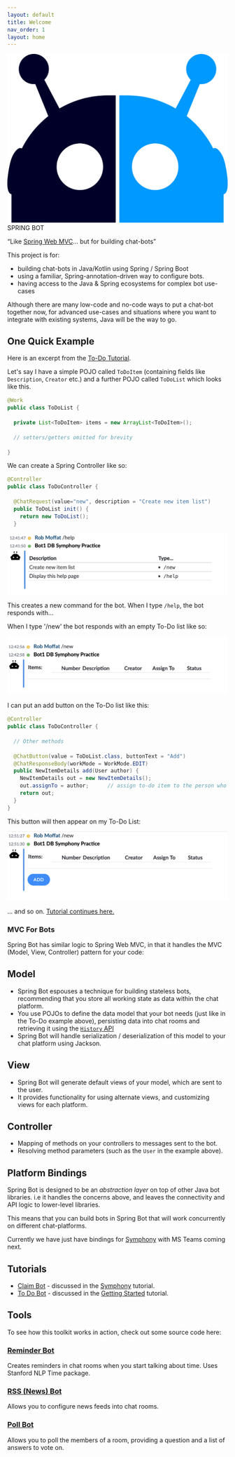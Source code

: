 ```yaml
---
layout: default
title: Welcome
nav_order: 1
layout: home
---
```


<section class="front-page-top">
  <div class="logo-surround">
    <div class="logo-image">
      <img src="assets/images/logo.svg" title="Bot Logo" />
    </div>
    <div class="logo-title"><span class="logo-spring">SPRING</span><span class="logo-bot"> BOT</span></div>
  </div>
</section>

<section class="front-page-alt"><div class="inner"><aside markdown="1">

  “Like [Spring Web MVC](https://spring.io/guides/gs/serving-web-content/)...
     but for building chat-bots”
  
</aside><div markdown="1">
  This project is for:
  
   - building chat-bots in Java/Kotlin using Spring / Spring Boot
   - using a familiar, Spring-annotation-driven way to configure bots.
   - having access to the Java & Spring ecosystems for complex bot use-cases 
   
  Although there are many low-code and no-code ways to put a chat-bot together now, for advanced use-cases and situations where you want to integrate with existing systems, Java will be the way to go.   
  
</div></div></section>

<section class="front-page"><div class="inner">
<h1>One Quick Example</h1>
<div class="grid"><div class="item" markdown="1">

Here is an excerpt from the [To-Do Tutorial]().  

Let's say I have a simple POJO called `ToDoItem` (containing fields like `Description`, `Creator` etc.) and a further POJO called `ToDoList` which looks like this.

</div>

<div class="item"  markdown="1">

```java
@Work
public class ToDoList {

  private List<ToDoItem> items = new ArrayList<ToDoItem>();

  // setters/getters omitted for brevity
  
}
```

</div><div class="item"  markdown="1">

We can create a Spring Controller like so:

</div><div class="item"  markdown="1">

```java
@Controller
public class ToDoController {

  @ChatRequest(value="new", description = "Create new item list")
  public ToDoList init() {
    return new ToDoList();
  }

```

</div><div class="item"  markdown="1">

![Help Page](/assets/images/index/help.png)

</div><div class="item"  markdown="1">

This creates a new command for the bot.  When I type `/help`, the bot responds with...

</div><div class="item"  markdown="1">

When I type '/new' the bot responds with an empty To-Do list like so:

</div><div class="item"  markdown="1">

![Empty To-Do list](/assets/images/index/new.png)

</div><div class="item"  markdown="1">

I can put an add button on the To-Do list like this:

</div><div class="item"  markdown="1">

```java
@Controller
public class ToDoController {
  
  // Other methods
  
  @ChatButton(value = ToDoList.class, buttonText = "Add")
  @ChatResponseBody(workMode = WorkMode.EDIT)
  public NewItemDetails add(User author) {
    NewItemDetails out = new NewItemDetails();
    out.assignTo = author;      // assign to-do item to the person who clicked the button
    return out;
  }
}
```

</div><div class="item"  markdown="1">

This button will then appear on my To-Do List:

</div><div class="item"  markdown="1">

![Add Button](/assets/images/index/add.png)

</div><div class="item"  markdown="1">

... and so on. [Tutorial continues here.](getting-started.md)

</div></div>

</div></section>

<section class="front-page-alt"><div class="inner"><aside markdown="1">

# MVC For Bots

Spring Bot has similar logic to Spring Web MVC, in that it handles the MVC (Model, View, Controller) pattern for your code:

</aside><div markdown="1">

## Model

- Spring Bot espouses a technique for building stateless bots, recommending that you store all working state as data within the chat platform. 
- You use POJOs to define the data model that your bot needs (just like in the To-Do example above), persisting data into chat rooms and retrieving it using the [`History` API](reference.md#history)
- Spring Bot will handle serialization / deserialization of this model to your chat platform using Jackson.

## View

 - Spring Bot will generate default views of your model, which are sent to the user. 
 - It provides functionality for using alternate views, and customizing views for each platform.
 
## Controller

 - Mapping of methods on your controllers to messages sent to the bot.
 - Resolving method parameters (such as the `User` in the example above).
 
</div></div></section>

<section class="front-page"><div class="inner" markdown="1">


# Platform Bindings

Spring Bot is designed to be an _abstraction layer_ on top of other Java bot libraries.  i.e it handles the concerns above, and leaves the connectivity and API logic to lower-level libraries.  

This means that you can build bots in Spring Bot that will work concurrently on different chat-platforms.

Currently we have just have bindings for [Symphony](symphony.md) with MS Teams coming next.

</div></section>


<section class="front-page-alt"><div class="inner"><aside markdown="1">

## Tutorials

- [Claim Bot](https://github.com/finos/symphony-java-toolkit/tree/master/demos/claim-bot)  - discussed in the [Symphony](symphony.md) tutorial.
- [To Do Bot](https://github.com/finos/symphony-java-toolkit/tree/master/demos/todo-bot)  - discussed in the [Getting Started](getting-started) tutorial.

</aside><div markdown="1">

## Tools

To see how this toolkit works in action, check out some source code here:

### [Reminder Bot](https://github.com/finos/symphony-java-toolkit/tree/master/tools/reminder-bot)

Creates reminders in chat rooms when you start talking about time.  Uses Stanford NLP Time package.

### [RSS (News) Bot](https://github.com/finos/symphony-java-toolkit/tree/master/tools/rss-bot)

Allows you to configure news feeds into chat rooms.

### [Poll Bot](https://github.com/finos/symphony-java-toolkit/tree/master/tools/poll-bot)

Allows you to poll the members of a room, providing a question and a list of answers to vote on.

</div></div></section>


